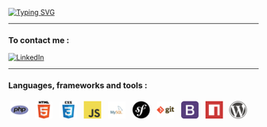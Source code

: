 <a href="https://git.io/typing-svg"><img src="https://readme-typing-svg.demolab.com?font=Fira+Code&pause=1000&color=22E4F7&center=faux&vCenter=vrai&multiline=true&width=650&height=110&lines=Hi+everyone+!+Welcome+to+my+GitHub;I%E2%80%99m+currently+working+on+became+a+backend+developper;I%E2%80%99m+learning+HTML%2C+CSS%2C+JS%2C+PHP%2C+MySQL+and+Symfony;I+look+forward+to+working+with+you+in+the+future+!" alt="Typing SVG" /></a>

---
<h3>To contact me : </h3>

[![LinkedIn]( https://img.shields.io/badge/LinkedIn-0077B5?style=for-the-badge&logo=linkedin&logoColor=white)](https://www.linkedin.com/in/axel-crozier-253781240/)

---
<h3>Languages, frameworks and tools : </h3>
<p float="left">
<img style="padding:5px ;" align="center" alt="PHP" width="35px" src="https://raw.githubusercontent.com/github/explore/80688e429a7d4ef2fca1e82350fe8e3517d3494d/topics/php/php.png"/>  <img style="padding:5px ;" align="center" alt="HTML" width="35px" src="https://raw.githubusercontent.com/github/explore/80688e429a7d4ef2fca1e82350fe8e3517d3494d/topics/html/html.png"/>  <img style="padding:5px ;" align="center" alt="CSS" width="35px" src="https://raw.githubusercontent.com/github/explore/80688e429a7d4ef2fca1e82350fe8e3517d3494d/topics/css/css.png"/>   <img style="padding:5px ;" align="center" alt="JS" width="35px" src="https://raw.githubusercontent.com/github/explore/80688e429a7d4ef2fca1e82350fe8e3517d3494d/topics/javascript/javascript.png"/>  <img style="padding:5px ;" align="center" alt="MySQL" width="35px" src="https://raw.githubusercontent.com/github/explore/80688e429a7d4ef2fca1e82350fe8e3517d3494d/topics/mysql/mysql.png"/>  <img style="padding:5px ;" align="center" alt="Symfony" width="35px" src="https://raw.githubusercontent.com/github/explore/80688e429a7d4ef2fca1e82350fe8e3517d3494d/topics/symfony/symfony.png"/>  <img style="padding:5px ;" align="center" alt="Git" width="35px" src="https://raw.githubusercontent.com/github/explore/80688e429a7d4ef2fca1e82350fe8e3517d3494d/topics/git/git.png"/> <img style="padding:5px ;" align="center" alt="Bootstrap" width="35px" src="https://raw.githubusercontent.com/github/explore/80688e429a7d4ef2fca1e82350fe8e3517d3494d/topics/bootstrap/bootstrap.png"/> <img style="padding:5px ;" align="center" alt="NPM" width="35px" src="https://raw.githubusercontent.com/github/explore/80688e429a7d4ef2fca1e82350fe8e3517d3494d/topics/npm/npm.png"/> <img style="padding:5px ;" align="center" alt="Wordpress" width="35px" src="https://raw.githubusercontent.com/github/explore/80688e429a7d4ef2fca1e82350fe8e3517d3494d/topics/wordpress/wordpress.png"/>
</p>
